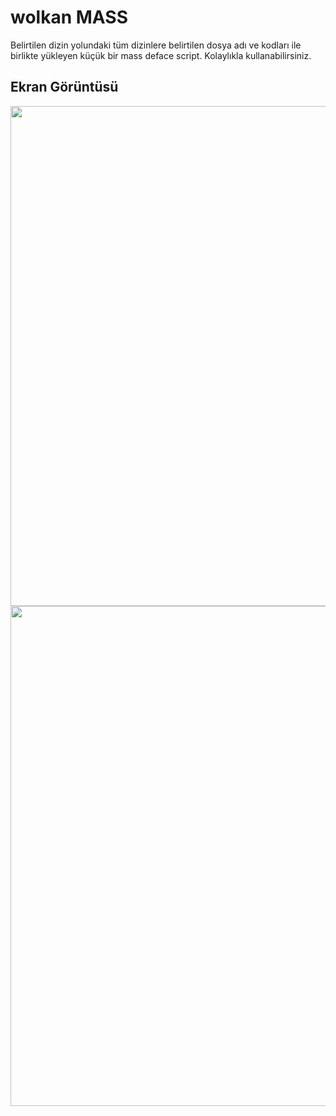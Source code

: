 # wolkan MASS
Belirtilen dizin yolundaki tüm dizinlere belirtilen dosya adı ve kodları ile birlikte yükleyen küçük bir mass deface script. Kolaylıkla kullanabilirsiniz.

## Ekran Görüntüsü
<img width="800" src="https://www.imagevisit.com/images/2022/01/14/1.png"/><br>
<img width="800" src="https://www.imagevisit.com/images/2022/01/14/2.png"/>
